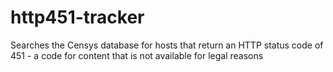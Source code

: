 # http451-tracker
Searches the Censys database for hosts that return an HTTP status code of 451 - a code for content that is not available for legal reasons
